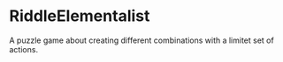 # RiddleElementalist
A puzzle game about creating different combinations with a limitet set of actions.
